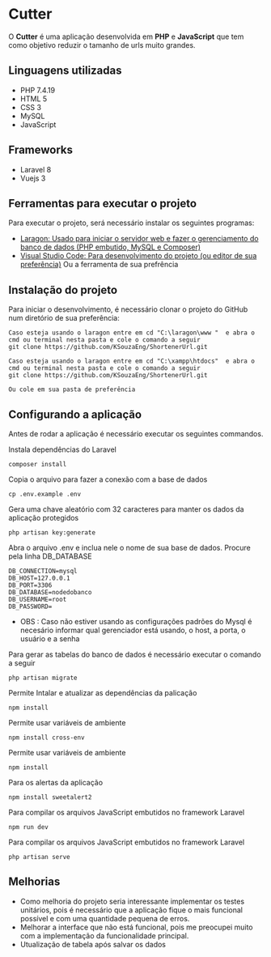 # Cutter


O **Cutter** é uma aplicação desenvolvida em **PHP** e **JavaScript** que tem como objetivo reduzir o tamanho de urls muito grandes.

## Linguagens utilizadas

- PHP 7.4.19
- HTML 5
- CSS 3
- MySQL
- JavaScript

## Frameworks
- Laravel 8
- Vuejs 3

## Ferramentas para executar o projeto

Para executar o projeto, será necessário instalar os seguintes programas:
- [Laragon: Usado para iniciar o servidor web e fazer o gerenciamento do banco de dados (PHP embutido, MySQL  e Composer)](https://laragon.org/download/index.html)
- [Visual Studio Code: Para desenvolvimento do projeto (ou editor de sua preferência)](https://code.visualstudio.com/download)
Ou a ferramenta de sua prefrência

## Instalação do projeto

Para iniciar o desenvolvimento, é necessário clonar o projeto do GitHub num diretório de sua preferência:
```shell
Caso esteja usando o laragon entre em cd "C:\laragon\www "  e abra o cmd ou terminal nesta pasta e cole o comando a seguir  
git clone https://github.com/KSouzaEng/ShortenerUrl.git

Caso esteja usando o laragon entre em cd "C:\xampp\htdocs"  e abra o cmd ou terminal nesta pasta e cole o comando a seguir
git clone https://github.com/KSouzaEng/ShortenerUrl.git

Ou cole em sua pasta de preferência
```

## Configurando a aplicação 

Antes de rodar a aplicação é necessário executar os seguintes commandos.

Instala dependências do Laravel
```shell
composer install
```
Copia o arquivo para fazer a conexão com a base de dados
```shell
cp .env.example .env
```

Gera uma chave aleatório com 32 caracteres para manter os dados da aplicação protegidos
```shell
php artisan key:generate
```
Abra o arquivo .env e inclua nele o nome de sua base de dados. Procure pela linha DB_DATABASE
```shell
DB_CONNECTION=mysql
DB_HOST=127.0.0.1
DB_PORT=3306
DB_DATABASE=nodedobanco
DB_USERNAME=root
DB_PASSWORD=
```
- OBS : Caso não estiver usando as configurações padrões do Mysql é necesário informar qual gerenciador está usando, o host, a porta, o usuário e a senha


Para gerar as tabelas do banco de dados é necessário executar o comando a seguir
```shell
php artisan migrate
```
Permite Intalar e atualizar as dependências da palicação
```shell
npm install
```
Permite usar variáveis de ambiente
```shell
npm install cross-env
```
Permite usar variáveis de ambiente
```shell
npm install 
```
Para os alertas da aplicação
```shell
npm install sweetalert2
```
Para compilar os arquivos JavaScript embutidos no framework Laravel
```shell
npm run dev
```

Para compilar os arquivos JavaScript embutidos no framework Laravel
```shell
php artisan serve
```

## Melhorias

- Como melhoria do projeto seria interessante implementar os testes unitários, pois é necessário que a aplicação fique o mais funcional possível e com uma quantidade pequena de erros.
-  Melhorar a interface que não está funcional, pois me preocupei muito com a implementação da funcionalidade principal.
-  Utualização de tabela após salvar os dados

